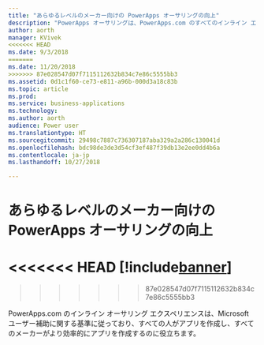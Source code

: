 ```yaml
---
title: "あらゆるレベルのメーカー向けの PowerApps オーサリングの向上"
description: "PowerApps オーサリングは、PowerApps.com のすべてのインライン エクスペリエンスにおいて Microsoft ユーザー補助に関する基準に従っています。"
author: aorth
manager: KVivek
<<<<<<< HEAD
ms.date: 9/3/2018
=======
ms.date: 11/20/2018
>>>>>>> 87e028547d07f7115112632b834c7e86c5555bb3
ms.assetid: 0d1c1f60-ce73-e811-a96b-000d3a18c83b
ms.topic: article
ms.prod: 
ms.service: business-applications
ms.technology: 
ms.author: aorth
audience: Power user
ms.translationtype: HT
ms.sourcegitcommit: 29498c7887c736307187aba329a2a286c130041d
ms.openlocfilehash: bdc98de3de3d54cf3ef487f39db13e2ee0dd4b6a
ms.contentlocale: ja-jp
ms.lasthandoff: 10/27/2018

---
```

# <a name="improved-powerapps-authoring-for-makers-of-all-abilities"></a>あらゆるレベルのメーカー向けの PowerApps オーサリングの向上


<<<<<<< HEAD
[!include[banner](../../includes/banner.md)]
=======

>>>>>>> 87e028547d07f7115112632b834c7e86c5555bb3

PowerApps.com のインライン オーサリング エクスペリエンスは、Microsoft ユーザー補助に関する基準に従っており、すべての人がアプリを作成し、すべてのメーカーがより効率的にアプリを作成するのに役立ちます。

